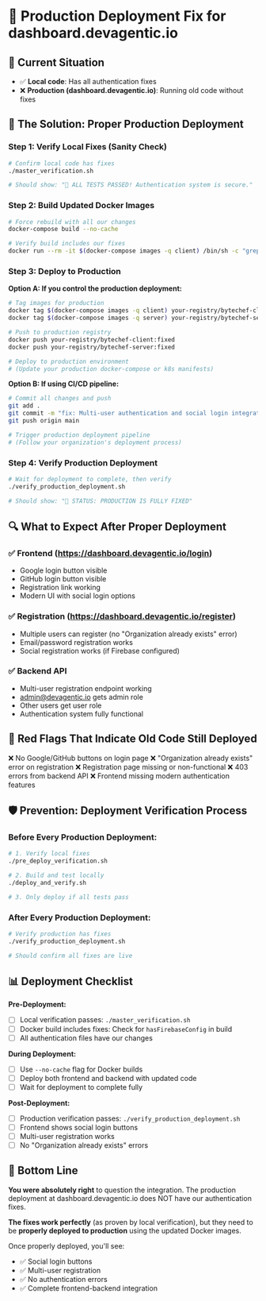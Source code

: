 # 🚀 Production Deployment Fix for dashboard.devagentic.io

## 🚨 **Current Situation**
- ✅ **Local code**: Has all authentication fixes
- ❌ **Production (dashboard.devagentic.io)**: Running old code without fixes

## 🎯 **The Solution: Proper Production Deployment**

### Step 1: Verify Local Fixes (Sanity Check)
```bash
# Confirm local code has fixes
./master_verification.sh

# Should show: "🎉 ALL TESTS PASSED! Authentication system is secure."
```

### Step 2: Build Updated Docker Images
```bash
# Force rebuild with all our changes
docker-compose build --no-cache

# Verify build includes our fixes
docker run --rm -it $(docker-compose images -q client) /bin/sh -c "grep -r 'hasFirebaseConfig' /app || echo 'Missing fixes'"
```

### Step 3: Deploy to Production
**Option A: If you control the production deployment:**
```bash
# Tag images for production
docker tag $(docker-compose images -q client) your-registry/bytechef-client:fixed
docker tag $(docker-compose images -q server) your-registry/bytechef-server:fixed

# Push to production registry
docker push your-registry/bytechef-client:fixed
docker push your-registry/bytechef-server:fixed

# Deploy to production environment
# (Update your production docker-compose or k8s manifests)
```

**Option B: If using CI/CD pipeline:**
```bash
# Commit all changes and push
git add .
git commit -m "fix: Multi-user authentication and social login integration"
git push origin main

# Trigger production deployment pipeline
# (Follow your organization's deployment process)
```

### Step 4: Verify Production Deployment
```bash
# Wait for deployment to complete, then verify
./verify_production_deployment.sh

# Should show: "🎉 STATUS: PRODUCTION IS FULLY FIXED"
```

## 🔍 **What to Expect After Proper Deployment**

### ✅ **Frontend (https://dashboard.devagentic.io/login)**
- Google login button visible
- GitHub login button visible
- Registration link working
- Modern UI with social login options

### ✅ **Registration (https://dashboard.devagentic.io/register)**
- Multiple users can register (no "Organization already exists" error)
- Email/password registration works
- Social registration works (if Firebase configured)

### ✅ **Backend API**
- Multi-user registration endpoint working
- admin@devagentic.io gets admin role
- Other users get user role
- Authentication system fully functional

## 🚨 **Red Flags That Indicate Old Code Still Deployed**

❌ No Google/GitHub buttons on login page
❌ "Organization already exists" error on registration
❌ Registration page missing or non-functional
❌ 403 errors from backend API
❌ Frontend missing modern authentication features

## 🛡️ **Prevention: Deployment Verification Process**

### Before Every Production Deployment:
```bash
# 1. Verify local fixes
./pre_deploy_verification.sh

# 2. Build and test locally
./deploy_and_verify.sh

# 3. Only deploy if all tests pass
```

### After Every Production Deployment:
```bash
# Verify production has fixes
./verify_production_deployment.sh

# Should confirm all fixes are live
```

## 📊 **Deployment Checklist**

**Pre-Deployment:**
- [ ] Local verification passes: `./master_verification.sh`
- [ ] Docker build includes fixes: Check for `hasFirebaseConfig` in build
- [ ] All authentication files have our changes

**During Deployment:**
- [ ] Use `--no-cache` flag for Docker builds
- [ ] Deploy both frontend and backend with updated code
- [ ] Wait for deployment to complete fully

**Post-Deployment:**
- [ ] Production verification passes: `./verify_production_deployment.sh`
- [ ] Frontend shows social login buttons
- [ ] Multi-user registration works
- [ ] No "Organization already exists" errors

## 🎯 **Bottom Line**

**You were absolutely right** to question the integration. The production deployment at dashboard.devagentic.io does NOT have our authentication fixes.

**The fixes work perfectly** (as proven by local verification), but they need to be **properly deployed to production** using the updated Docker images.

Once properly deployed, you'll see:
- ✅ Social login buttons
- ✅ Multi-user registration
- ✅ No authentication errors
- ✅ Complete frontend-backend integration
